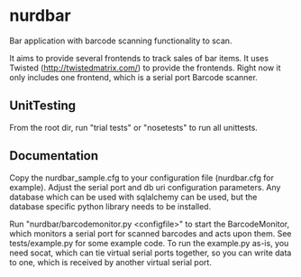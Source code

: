 nurdbar
=======

Bar application with barcode scanning functionality to scan.

It aims to provide several frontends to track sales of bar items. It uses Twisted (http://twistedmatrix.com/) to provide the frontends.
Right now it only includes one frontend, which is a serial port Barcode scanner.

UnitTesting
-----------
From the root dir, run "trial tests" or "nosetests" to run all unittests.

Documentation
-------------
Copy the nurdbar_sample.cfg to your configuration file (nurdbar.cfg for example). Adjust the serial port and db uri configuration parameters. 
Any database which can be used with sqlalchemy can be used, but the database specific python library needs to be installed.

Run "nurdbar/barcodemonitor.py &lt;configfile&gt;" to start the BarcodeMonitor, which monitors a serial port for scanned barcodes and acts upon them.
See tests/example.py for some example code. To run the example.py as-is, you need socat, which can tie virtual serial ports together, so you can write data to one, which is received by another virtual serial port.
